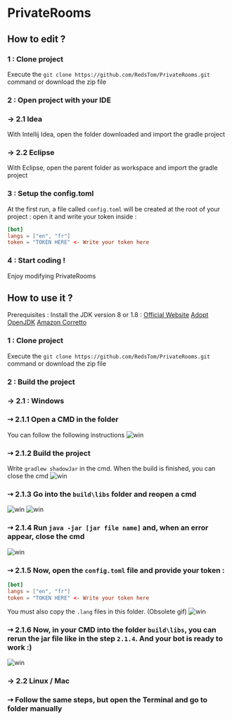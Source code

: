 # PrivateRooms

## How to edit ?

### 1 : Clone project 

Execute the ``git clone https://github.com/RedsTom/PrivateRooms.git`` command or download the zip file

### 2 : Open project with your IDE
### → 2.1 Idea
With Intellij Idea, open the folder downloaded and import the gradle project

### → 2.2 Eclipse
With Eclipse, open the parent folder as workspace and import the gradle project

### 3 : Setup the config.toml
At the first run, a file called ``config.toml`` will be created at the root of your project : open it and write your token inside :
```toml
[bot]
langs = ["en", "fr"]
token = "TOKEN HERE" <- Write your token here
```
### 4 : Start coding !
Enjoy modifying PrivateRooms

## How to use it ?

Prerequisites : Install the JDK version 8 or 1.8 : 
[Official Website](https://www.oracle.com/java/technologies/javase/javase-jdk8-downloads.html) 
[Adopt OpenJDK](https://adoptopenjdk.net/?variant=openjdk8&jvmVariant=hotspot) 
[Amazon Corretto](https://docs.aws.amazon.com/corretto/latest/corretto-8-ug/downloads-list.html)

### 1 : Clone project 

Execute the ``git clone https://github.com/RedsTom/PrivateRooms.git`` command or download the zip file

### 2 : Build the project
### → 2.1 : Windows
### ⇢ 2.1.1 Open a CMD in the folder
You can follow the following instructions
![win](http://ql.redstom.fr/zer56zrdsAE/dev/win.gif)

### ⇢ 2.1.2 Build the project
Write ``gradlew shadowJar`` in the cmd. When the build is finished, you can close the cmd
![win](http://ql.redstom.fr/zer56zrdsAE/dev/win2.gif)

### ⇢ 2.1.3 Go into the ``build\libs`` folder and reopen a cmd
![win](http://ql.redstom.fr/zer56zrdsAE/dev/win3.gif)
![win](http://ql.redstom.fr/zer56zrdsAE/dev/win4.gif)

### ⇢ 2.1.4 Run ``java -jar [jar file name]`` and, when an error appear, close the cmd
![win](http://ql.redstom.fr/zer56zrdsAE/dev/win5.gif)

### ⇢ 2.1.5 Now, open the ``config.toml`` file and provide your token : 
```toml
[bot]
langs = ["en", "fr"]
token = "TOKEN HERE" <- Write your token here
```
You must also copy the ``.lang`` files in this folder. (Obsolete gif)
![win](http://ql.redstom.fr/zer56zrdsAE/dev/win6.gif)

### ⇢ 2.1.6 Now, in your CMD into the folder ``build\libs``, you can rerun the jar file like in the step ``2.1.4``. And your bot is ready to work :)
![win](http://ql.redstom.fr/zer56zrdsAE/dev/win7.gif)

### → 2.2 Linux / Mac
### ⇢ Follow the same steps, but open the Terminal and go to folder manually
